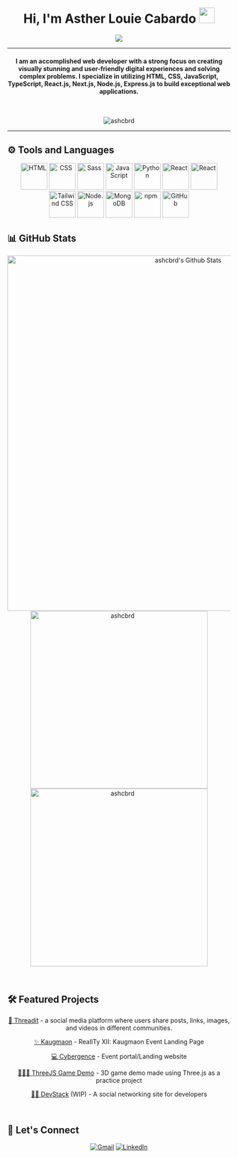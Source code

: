 <h1 align="center"> Hi, I'm Asther Louie Cabardo <img src="https://media.giphy.com/media/hvRJCLFzcasrR4ia7z/giphy.gif" width="35"></h1>
<p align="center">
  <a href="https://github.com/DenverCoder1/readme-typing-svg"><img src="https://readme-typing-svg.herokuapp.com?lines=Information+Technology+Student;Software+Technologies;Front-End+Web+Development;Nighthawk+•+Nyctophile+•+Nightjar&center=true&width=500&height=50"></a>
</p>

<hr/>

<h4 align="center">I am an accomplished web developer with a strong focus on creating visually stunning and user-friendly digital experiences and solving complex problems. I specialize in utilizing HTML, CSS, JavaScript, TypeScript, React.js, Next.js, Node.js, Express.js to build exceptional web applications.</h4>

<br>

<p align="center">
  <img src="https://komarev.com/ghpvc/?username=ashcbrd&label=Profile%20views&color=0e75b6&style=plastic" alt="ashcbrd" />
</p>

<hr/>

## ⚙️ Tools and Languages

<p align="center">
  <img src="https://cdn.iconscout.com/icon/premium/png-256-thumb/html5-3-502526.png" alt="HTML" width="60px"/>
  <img src="https://cdn.iconscout.com/icon/free/png-256/css-131-722685.png" alt="CSS" width="60px"/>
  <img src="https://cdn.iconscout.com/icon/free/png-256/sass-2752078-2284895.png" alt="Sass" width="60px"/>
  <img src="https://cdn.iconscout.com/icon/free/png-256/javascript-2752148-2284965.png" alt="JavaScript" width="60px"/>
  <img src="https://cdn.iconscout.com/icon/free/png-256/python-2-226051.png" alt="Python" width="60px"/>
  <img src="https://cdn4.iconfinder.com/data/icons/logos-3/600/React.js_logo-512.png" alt="React" width="60px"/>
  <img src="https://cdn3.iconfinder.com/data/icons/teenyicons-outline-vol-2/15/nextjs-1024.png" alt="React" width="60px"/>
  <img src="https://upload.wikimedia.org/wikipedia/commons/thumb/d/d5/Tailwind_CSS_Logo.svg/1024px-Tailwind_CSS_Logo.svg.png" alt="Tailwind CSS" width="60px"/>
  <img src="https://cdn.iconscout.com/icon/free/png-256/node-js-1-1174935.png" alt="Node.js" width="60px"/>
  <img src="https://cdn.iconscout.com/icon/free/png-256/mongodb-3521676-2945120.png" alt="MongoDB" width="60px"/>
  <img src="https://cdn.iconscout.com/icon/free/png-256/npm-226037.png" alt="npm" width="60px"/>
  <img src="https://cdn.iconscout.com/icon/free/png-256/github-1521500-1288242.png" alt="GitHub" width="60px"/>
</p>

## 📊 GitHub Stats 

<p align="center">
  <a href="https://github.com/ryo-ma/github-profile-trophy"><img alt="ashcbrd's Github Stats" src="https://github-profile-trophy.vercel.app/?username=ashcbrd&theme=onedark&row=1" width="800px"/></a>
  <br/>
  <img src="https://github-readme-stats.vercel.app/api/top-langs?username=ashcbrd&show_icons=true&locale=en&layout=compact&theme=onedark" alt="ashcbrd" width="400px"/>
  <img src="https://github-readme-streak-stats.herokuapp.com/?user=ashcbrd&theme=onedark" alt="ashcbrd" width="400px"/>
  <br/>
</p>

<br/>

## 🛠 Featured Projects

<p align="center">
  <p align="center"><a href="https://github.com/ashcbrd/threadit">🧵 Threadit</a> - a social media platform where users share posts, links, images, and videos in different communities.</p> 
  <p align="center"><a href="https://github.com/Blankeos/akwe-landing">✨ Kaugmaon</a> - RealITy XII: Kaugmaon Event Landing Page</p>
  <p align="center"><a href="https://github.com/Blankeos/kaugmaon">💻 Cybergence</a> - Event portal/Landing website</p>
  <p align="center"><a href="https://github.com/ashcbrd/threejs-game-demo">🧍🏻‍♂️ ThreeJS Game Demo</a> - 3D game demo made using Three.js as a practice project</p>
   <p align="center"><a href="https://github.com/ashcbrd/DevStack">👨‍💻 DevStack</a> (WIP) - A social networking site for developers</p>
</p>

<br/>

## 🤝 Let's Connect

<p align="center">
  <a href="mailto:cabardoash@gmail.com"><img src="https://img.icons8.com/bubbles/50/000000/gmail.png" alt="Gmail"/></a>
  <a href="https://www.linkedin.com/in/ashcbrd/"><img src="https://img.icons8.com/bubbles/50/000000/linkedin.png" alt="LinkedIn"/></a>
</p>
